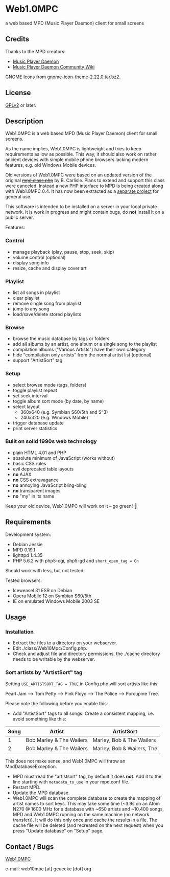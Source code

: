 # Web1.0MPC

a web based MPD (Music Player Daemon) client for small screens

## Credits

Thanks to the MPD creators:

* [Music Player Daemon](http://www.musicpd.org/)
* [Music Player Daemon Community Wiki](http://mpd.wikia.com/)

GNOME Icons from
[gnome-icon-theme-2.22.0.tar.bz2](ftp://ftp.gnome.org/mirror/gnome.org/desktop/2.22/2.22.0/sources/).

## License

[GPLv2](http://www.gnu.org/licenses/gpl-2.0.html) or later.

## Description

Web1.0MPC is a web based MPD (Music Player Daemon) client for small screens.

As the name implies, Web1.0MPC is lightweight and tries to keep requirements as
low as possible. This way, it should also work on rather ancient devices with
simple mobile phone browsers lacking modern features, e.g. old Windows Mobile
devices.

Old versions of Web1.0MPC were based on an updated version of the original
~~[mpd.class.php](http://mpd.24oz.com/)~~ by B. Carlisle. Plans to extend and
support this class were canceled. Instead a new PHP interface to MPD is being
created along with Web1.0MPC 0.4. It has now been extracted as a
[separate project](https://github.com/web10mpc/web10mpc-mpd) for general use.

This software is intended to be installed on a server in your local private
network. It is work in progress and might contain bugs, do **not** install it on
a public server.

Features:

### Control

* manage playback (play, pause, stop, seek, skip)
* volume control (optional)
* display song info
* resize, cache and display cover art

### Playlist

* list all songs in playlist
* clear playlist
* remove single song from playlist
* jump to any song
* load/save/delete stored playlists

### Browse

* browse the music database by tags or folders
* add all albums by an artist, one album or a single song to the playlist
* compilation albums ("Various Artists") have their own category
* hide "compilation only artists" from the normal artist list (optional)
* support "ArtistSort" tag

### Setup

* select browse mode (tags, folders)
* toggle playlist repeat
* set seek interval
* toggle album sort mode (by date, by name)
* select layout
  * 360x640 (e.g. Symbian S60/5th and S^3)
  * 240x320 (e.g. Windows Mobile)
* trigger database update
* print server statistics

### Built on solid 1990s web technology

* plain HTML 4.01 and PHP
* absolute minimum of JavaScript (works without)
* basic CSS rules
* evil deprecated table layouts
* **no** AJAX
* **no** CSS extravagance
* **no** annoying JavaScript bling-bling
* **no** transparent images
* **no** "my" in its name

Keep your old device, Web1.0MPC will work on it – go green! :frog:

## Requirements

Development system:

* Debian Jessie
* MPD 0.19.1
* lighttpd 1.4.35
* PHP 5.6.2 with php5-cgi, php5-gd and ```short_open_tag = On```

Should work with less, but not tested.

Tested browsers:

* Iceweasel 31 ESR on Debian
* Opera Mobile 12 on Symbian S60/5th
* IE on emulated Windows Mobile 2003 SE

## Usage

### Installation

* Extract the files to a directory on your webserver.
* Edit ./class/Web10Mpc/Config.php.
* Check and adjust file and directory permissions, the ./cache directory needs
  to be writable by the webserver.

### Sort artists by "ArtistSort" tag

Setting ```USE_ARTISTSORT_TAG = TRUE``` in Config.php will sort artists like
this:

Pearl Jam --> Tom Petty --> Pink Floyd --> The Police --> Porcupine Tree.

Please note the following before you enable this:

* Add "ArtistSort" tags to all songs. Create a consistent mapping, i.e. avoid
  something like this:

Song | Artist | ArtistSort
---- | ------ | ----------
1 | Bob Marley & The Wailers | Marley, Bob & The Wailers
2 | Bob Marley & The Wailers | Marley, Bob & Wailers, The

  This does not make sense, and Web1.0MPC will throw an MpdDatabaseException.

* MPD must read the "artistsort" tag, by default it does **not**. Add it to the
  line starting with ```metadata_to_use``` in your mpd.conf file.
* Restart MPD.
* Update the MPD database.
* Web1.0MPC will scan the complete database to create the mapping of artist
  names to sort keys. This may take some time (~3.9s on an Atom N270 @ 1600 MHz
  for a database with ~650 artists and ~10,400 songs, MPD and Web1.0MPC running
  on the same machine (no network transfer)). It will do this only once and
  cache the results in a file. The cache file will be deleted (and recreated on
  the next request) when you press "Update database" on "Setup" page.

## Contact / Bugs

[Web1.0MPC](http://web10mpc.geuecke.org)

e-mail: web10mpc [at] geuecke [dot] org
